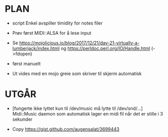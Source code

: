 PLAN
====
* script Enkel avspiller timidity for notes filer

* Prøv først MIDI::ALSA for å lese input
* Se https://mojolicious.io/blog/2017/12/21/day-21-virtually-a-lumberjack/index.html og https://perldoc.perl.org/IO/Handle.html (->fdopen)
* først manuelt

* Ut vides med en mojo greie som skriver til skjerm automatisk

UTGÅR
=====
* [fungerte ikke lyttet kun til /dev/music må lytte til /dev/snd/...] Midi::Music daemon som automatisk lager en midi fil når det er stille i 3 sekunder



* Copy https://gist.github.com/augensalat/3699443
